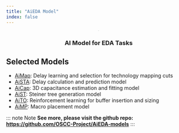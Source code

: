 ```yaml
---
title: "AiEDA Model"
index: false
---
```


<center><img src="/res/images/logo/AiEDA.png" alt="6" style="zoom:7%;"/></center>

<div align="center">
<h3>  AI Model for EDA Tasks </h3>
</div>


## **Selected Models**

  * [AiMap](/aieda/aieda-model/aimap.md): Delay learning and selection for technology mapping cuts
  * [AiSTA](/aieda/aieda-model/aista.md): Delay calculation and prediction model
  * [AiCap](/aieda/aieda-model/aicap.md): 3D capacitance estimation and fitting model
  * [AiST](/aieda/aieda-model/aist.md): Steiner tree generation model
  * [AiTO](/aieda/aieda-model/aito.md): Reinforcement learning for buffer insertion and sizing
  * [AiMP](/aieda/aieda-model/aimp.md): Macro placement model

::: note Note 
**See more, please visit the github repo: https://github.com/OSCC-Project/AiEDA-models**
:::